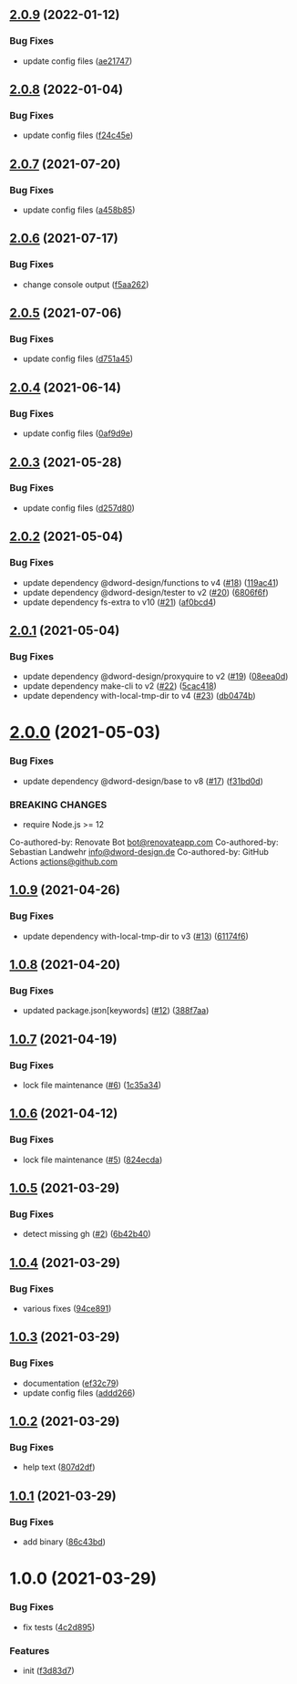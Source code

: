 ## [2.0.9](https://github.com/dword-design/gh-repo-clone-all/compare/v2.0.8...v2.0.9) (2022-01-12)


### Bug Fixes

* update config files ([ae21747](https://github.com/dword-design/gh-repo-clone-all/commit/ae21747a6f4ae402eb94843b22b0a8e545cba573))

## [2.0.8](https://github.com/dword-design/gh-repo-clone-all/compare/v2.0.7...v2.0.8) (2022-01-04)


### Bug Fixes

* update config files ([f24c45e](https://github.com/dword-design/gh-repo-clone-all/commit/f24c45e618c8f935b085ce9f9af66144296be57f))

## [2.0.7](https://github.com/dword-design/gh-repo-clone-all/compare/v2.0.6...v2.0.7) (2021-07-20)


### Bug Fixes

* update config files ([a458b85](https://github.com/dword-design/gh-repo-clone-all/commit/a458b85351267b4e3af1498698a8f1d0f11b4247))

## [2.0.6](https://github.com/dword-design/gh-repo-clone-all/compare/v2.0.5...v2.0.6) (2021-07-17)


### Bug Fixes

* change console output ([f5aa262](https://github.com/dword-design/gh-repo-clone-all/commit/f5aa262ec4da9c10f3776b5f5dd6d1e981488cfd))

## [2.0.5](https://github.com/dword-design/gh-repo-clone-all/compare/v2.0.4...v2.0.5) (2021-07-06)


### Bug Fixes

* update config files ([d751a45](https://github.com/dword-design/gh-repo-clone-all/commit/d751a45047acdbce0d5bbe9423fca1fb93d73763))

## [2.0.4](https://github.com/dword-design/gh-repo-clone-all/compare/v2.0.3...v2.0.4) (2021-06-14)


### Bug Fixes

* update config files ([0af9d9e](https://github.com/dword-design/gh-repo-clone-all/commit/0af9d9e5c881e05a2b1d4503e96946d3e0b0cda2))

## [2.0.3](https://github.com/dword-design/gh-repo-clone-all/compare/v2.0.2...v2.0.3) (2021-05-28)


### Bug Fixes

* update config files ([d257d80](https://github.com/dword-design/gh-repo-clone-all/commit/d257d8016697f23e5688a590ac181385dc1643f9))

## [2.0.2](https://github.com/dword-design/gh-repo-clone-all/compare/v2.0.1...v2.0.2) (2021-05-04)


### Bug Fixes

* update dependency @dword-design/functions to v4 ([#18](https://github.com/dword-design/gh-repo-clone-all/issues/18)) ([119ac41](https://github.com/dword-design/gh-repo-clone-all/commit/119ac4150716a0de800899261ea13a8037b7a739))
* update dependency @dword-design/tester to v2 ([#20](https://github.com/dword-design/gh-repo-clone-all/issues/20)) ([6806f6f](https://github.com/dword-design/gh-repo-clone-all/commit/6806f6fef4d0b9ae4de67dc1f3c686ba28c410c6))
* update dependency fs-extra to v10 ([#21](https://github.com/dword-design/gh-repo-clone-all/issues/21)) ([af0bcd4](https://github.com/dword-design/gh-repo-clone-all/commit/af0bcd4fadcb7d60cd4b42194fb59f4e971c8aad))

## [2.0.1](https://github.com/dword-design/gh-repo-clone-all/compare/v2.0.0...v2.0.1) (2021-05-04)


### Bug Fixes

* update dependency @dword-design/proxyquire to v2 ([#19](https://github.com/dword-design/gh-repo-clone-all/issues/19)) ([08eea0d](https://github.com/dword-design/gh-repo-clone-all/commit/08eea0ddf34e4478f35d129298431d4fbc020480))
* update dependency make-cli to v2 ([#22](https://github.com/dword-design/gh-repo-clone-all/issues/22)) ([5cac418](https://github.com/dword-design/gh-repo-clone-all/commit/5cac4187d2109ce65a43e2a7361f33c88a5771ae))
* update dependency with-local-tmp-dir to v4 ([#23](https://github.com/dword-design/gh-repo-clone-all/issues/23)) ([db0474b](https://github.com/dword-design/gh-repo-clone-all/commit/db0474b26f3d01cee3e35e0624327b5b6664907c))

# [2.0.0](https://github.com/dword-design/gh-repo-clone-all/compare/v1.0.9...v2.0.0) (2021-05-03)


### Bug Fixes

* update dependency @dword-design/base to v8 ([#17](https://github.com/dword-design/gh-repo-clone-all/issues/17)) ([f31bd0d](https://github.com/dword-design/gh-repo-clone-all/commit/f31bd0d1f80bd0829efee4f5cbbb0d2ee9de2ef2))


### BREAKING CHANGES

* require Node.js >= 12

Co-authored-by: Renovate Bot <bot@renovateapp.com>
Co-authored-by: Sebastian Landwehr <info@dword-design.de>
Co-authored-by: GitHub Actions <actions@github.com>

## [1.0.9](https://github.com/dword-design/gh-repo-clone-all/compare/v1.0.8...v1.0.9) (2021-04-26)


### Bug Fixes

* update dependency with-local-tmp-dir to v3 ([#13](https://github.com/dword-design/gh-repo-clone-all/issues/13)) ([61174f6](https://github.com/dword-design/gh-repo-clone-all/commit/61174f659b389f0e0ed77e15f9850c89825ab7c0))

## [1.0.8](https://github.com/dword-design/gh-repo-clone-all/compare/v1.0.7...v1.0.8) (2021-04-20)


### Bug Fixes

* updated package.json[keywords] ([#12](https://github.com/dword-design/gh-repo-clone-all/issues/12)) ([388f7aa](https://github.com/dword-design/gh-repo-clone-all/commit/388f7aa499bbbf939c0ee4f7d56185412d83e17b))

## [1.0.7](https://github.com/dword-design/gh-repo-clone-all/compare/v1.0.6...v1.0.7) (2021-04-19)


### Bug Fixes

* lock file maintenance ([#6](https://github.com/dword-design/gh-repo-clone-all/issues/6)) ([1c35a34](https://github.com/dword-design/gh-repo-clone-all/commit/1c35a34000003880da328f102ba0d5cd5c17e36e))

## [1.0.6](https://github.com/dword-design/gh-repo-clone-all/compare/v1.0.5...v1.0.6) (2021-04-12)


### Bug Fixes

* lock file maintenance ([#5](https://github.com/dword-design/gh-repo-clone-all/issues/5)) ([824ecda](https://github.com/dword-design/gh-repo-clone-all/commit/824ecda0e86854c15ec7e6d4e35e5653beedc092))

## [1.0.5](https://github.com/dword-design/gh-repo-clone-all/compare/v1.0.4...v1.0.5) (2021-03-29)


### Bug Fixes

* detect missing gh ([#2](https://github.com/dword-design/gh-repo-clone-all/issues/2)) ([6b42b40](https://github.com/dword-design/gh-repo-clone-all/commit/6b42b402982cbe5086f70bf1bec23af7f349c568))

## [1.0.4](https://github.com/dword-design/gh-repo-clone-all/compare/v1.0.3...v1.0.4) (2021-03-29)


### Bug Fixes

* various fixes ([94ce891](https://github.com/dword-design/gh-repo-clone-all/commit/94ce8919719316894a2a3ed2422b27d2753debf7))

## [1.0.3](https://github.com/dword-design/gh-repo-clone-all/compare/v1.0.2...v1.0.3) (2021-03-29)


### Bug Fixes

* documentation ([ef32c79](https://github.com/dword-design/gh-repo-clone-all/commit/ef32c79ea2b1edb82579969bc90d436f1c1af50d))
* update config files ([addd266](https://github.com/dword-design/gh-repo-clone-all/commit/addd266a9e2261e10ce905a2ea4d37c2a669d1a6))

## [1.0.2](https://github.com/dword-design/gh-repo-clone-all/compare/v1.0.1...v1.0.2) (2021-03-29)


### Bug Fixes

* help text ([807d2df](https://github.com/dword-design/gh-repo-clone-all/commit/807d2dffea00643968177106a084cafc6d17f8c8))

## [1.0.1](https://github.com/dword-design/gh-repo-clone-all/compare/v1.0.0...v1.0.1) (2021-03-29)


### Bug Fixes

* add binary ([86c43bd](https://github.com/dword-design/gh-repo-clone-all/commit/86c43bd9a395940aa60cd09651f53a304d795a55))

# 1.0.0 (2021-03-29)


### Bug Fixes

* fix tests ([4c2d895](https://github.com/dword-design/gh-repo-clone-all/commit/4c2d8957c517c35e5b1693b25734741773e5bd6f))


### Features

* init ([f3d83d7](https://github.com/dword-design/gh-repo-clone-all/commit/f3d83d7d2370fa5f93c8b48b149c9c8bfc893898))
